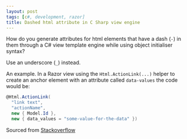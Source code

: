 ```yaml
---
layout: post
tags: [c#, development, razor]
title: Dashed html attribute in C Sharp view engine
---
```


How do you generate attributes for html elements that have a dash (`-`) in them through a C# view template engine while using object initialiser syntax?

Use an underscore (`_`) instead.

An example. In a Razor view using the `Html.ActionLink(...)` helper to create an anchor element with an attribute called `data-values` the code would be:

```csharp
@Html.ActionLink(
  "link text",
  "actionName",
  new { Model.Id },
  new { data_values = "some-value-for-the-data" })
```

Sourced from [Stackoverflow](https://stackoverflow.com/questions/9444805/how-to-specify-data-attributes-in-razor-e-g-data-externalid-23151-on-this/9444822#9444822)
